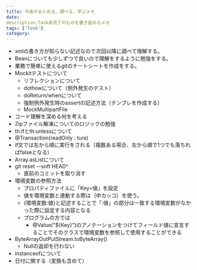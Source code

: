```yaml
---
title: 今後のまとめる、調べる、学ぶメモ
date: 
description:Task未完了のものを書き留めるメモ 
tags: ['Task']
category: 
---
```


- xmlの書き方が知らない記述なので次回以降に調べて理解する。
- Beanについても少しずつで良いので理解をするように勉強をする。
- 業務で簡単に使えるgitのチートシートを作成をする。
- Mockitテストについて
  - リフレクションについて
  - dothowについて（例外発生のテスト）
  - doReturn/whenについて
  - 強制例外発生時のassertの記述方法（テンプレを作成する）
  - MockMultipartFile
- コード理解を深める何を考える
- Zipファイル解凍についてのロジックの勉強
- th:ifとth:unlessについて
- @Transaction(readOnly : ture)
- if文では左から順に実行をされる（複数ある場合、左から順で1つでも落ちればfalseとなる）
- Array.asListについて
- git reset --soft HEAD^
  - 直前のコミットを取り消す
- 環境変数の参照方法
  - プロパティファイルに「Key=値」を設定
  - 値を環境変数と連動する際は｛中カッコ｝を使う。
  - {環境変数:値}と記述することで「:値」の部分は一致する環境変数がなかった際に設定する内容となる
  - プログラムの方では
    - @Value("${Key}")のアノテーションをつけてフィールド値に宣言することでそのクラスで環境変数を参照して使用することができる
- ByteArrayOutPutStream.toByteArray()
  - Nullの返却を行わない
- instanceofについて
- 日付に関する（変換も含めて）
